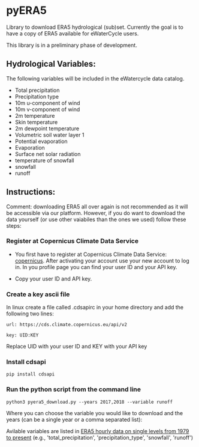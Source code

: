 # pyERA5

Library to download ERA5 hydrological (sub)set.
Currently the goal is to have a copy of ERA5 available for eWaterCycle users.

This library is in a preliminary phase of development. 

## Hydrological Variables:

The following variables will be included in the eWatercycle data catalog.

  * Total precipitation
  * Precipitation type
  * 10m u-component of wind
  * 10m v-component of wind
  * 2m temperature
  * Skin temperature
  * 2m dewpoint temperature
  * Volumetric soil water layer 1
  * Potential evaporation
  * Evaporation
  * Surface net solar radiation
  * temperature of snowfall
  * snowfall
  * runoff


## Instructions:

Comment: downloading ERA5 all over again is not recommended as it will be accessible via our platform.
However, if you do want to download the data yourself (or use other vaiabiles than the ones we used) follow these steps:

### Register at Copernicus Climate Data Service

* You first have to register at Copernicus Climate Data Service: [copernicus](https://cds.climate.copernicus.eu/user/register?destination=%2F%23!%2Fhome). After activating your account use your new account to log in. In you profile page you can find your user ID and your API key.

* Copy your user ID and API key.

### Create a key ascii file

In linux create a file called .cdsapirc in your home directory and add the following two lines:

```
url: https://cds.climate.copernicus.eu/api/v2

key: UID:KEY 
```

Replace UID with your user ID and KEY with your API key 


### Install cdsapi

```
pip install cdsapi
```

### Run the python script from the command line

```
python3 pyera5_download.py --years 2017,2018 --variable runoff
```

Where you can choose the variable you would like to download and the years (can be a single year or a comma separated list):

Avilable variables are listed in [ERA5 hourly data on single levels from 1979 to present](https://cds.climate.copernicus.eu/cdsapp#!/dataset/reanalysis-era5-single-levels?tab=form) (e.g., 'total_precipitation', 'precipitation_type', 'snowfall', 'runoff') 



